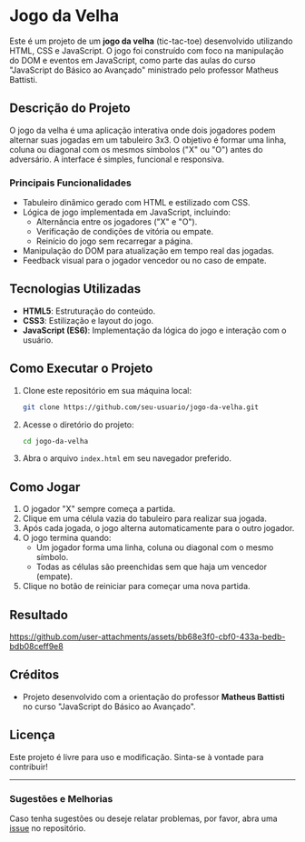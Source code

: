 # Jogo da Velha

Este é um projeto de um **jogo da velha** (tic-tac-toe) desenvolvido utilizando HTML, CSS e JavaScript. O jogo foi construído com foco na manipulação do DOM e eventos em JavaScript, como parte das aulas do curso "JavaScript do Básico ao Avançado" ministrado pelo professor Matheus Battisti.

## Descrição do Projeto
O jogo da velha é uma aplicação interativa onde dois jogadores podem alternar suas jogadas em um tabuleiro 3x3. O objetivo é formar uma linha, coluna ou diagonal com os mesmos símbolos ("X" ou "O") antes do adversário. A interface é simples, funcional e responsiva.

### Principais Funcionalidades
- Tabuleiro dinâmico gerado com HTML e estilizado com CSS.
- Lógica de jogo implementada em JavaScript, incluindo:
  - Alternância entre os jogadores ("X" e "O").
  - Verificação de condições de vitória ou empate.
  - Reinício do jogo sem recarregar a página.
- Manipulação do DOM para atualização em tempo real das jogadas.
- Feedback visual para o jogador vencedor ou no caso de empate.

## Tecnologias Utilizadas
- **HTML5**: Estruturação do conteúdo.
- **CSS3**: Estilização e layout do jogo.
- **JavaScript (ES6)**: Implementação da lógica do jogo e interação com o usuário.

## Como Executar o Projeto
1. Clone este repositório em sua máquina local:
   ```bash
   git clone https://github.com/seu-usuario/jogo-da-velha.git
   ```
2. Acesse o diretório do projeto:
   ```bash
   cd jogo-da-velha
   ```
3. Abra o arquivo `index.html` em seu navegador preferido.

## Como Jogar
1. O jogador "X" sempre começa a partida.
2. Clique em uma célula vazia do tabuleiro para realizar sua jogada.
3. Após cada jogada, o jogo alterna automaticamente para o outro jogador.
4. O jogo termina quando:
   - Um jogador forma uma linha, coluna ou diagonal com o mesmo símbolo.
   - Todas as células são preenchidas sem que haja um vencedor (empate).
5. Clique no botão de reiniciar para começar uma nova partida.

## Resultado

https://github.com/user-attachments/assets/bb68e3f0-cbf0-433a-bedb-bdb08ceff9e8

## Créditos
- Projeto desenvolvido com a orientação do professor **Matheus Battisti** no curso "JavaScript do Básico ao Avançado".

## Licença
Este projeto é livre para uso e modificação. Sinta-se à vontade para contribuir!

---

### Sugestões e Melhorias
Caso tenha sugestões ou deseje relatar problemas, por favor, abra uma [issue](https://github.com/seu-usuario/jogo-da-velha/issues) no repositório.
